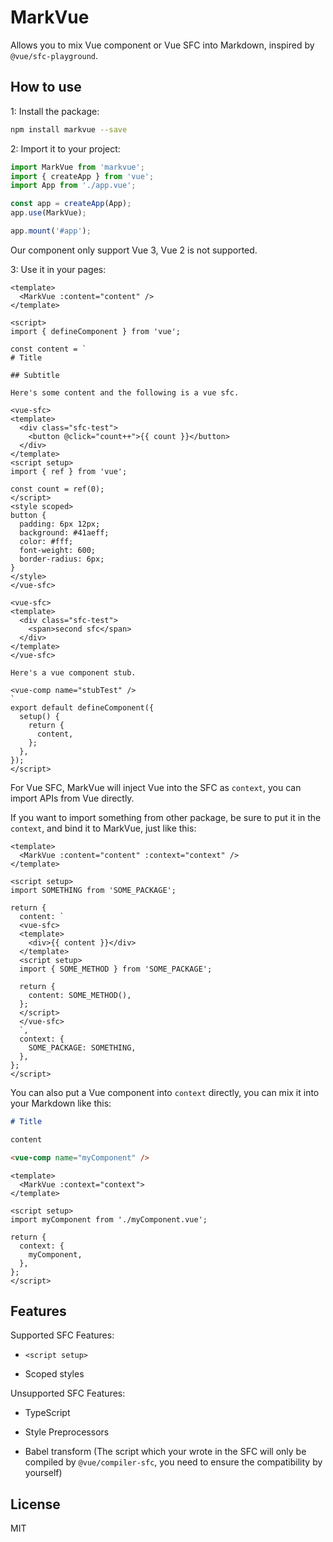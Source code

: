 # MarkVue

Allows you to mix Vue component or Vue SFC into Markdown, inspired by `@vue/sfc-playground`.

## How to use

1: Install the package:

```bash
npm install markvue --save
```

2: Import it to your project:

```js
import MarkVue from 'markvue';
import { createApp } from 'vue';
import App from './app.vue';

const app = createApp(App);
app.use(MarkVue);

app.mount('#app');
```

Our component only support Vue 3, Vue 2 is not supported.

3: Use it in your pages:

```vue
<template>
  <MarkVue :content="content" />
</template>

<script>
import { defineComponent } from 'vue';

const content = `
# Title

## Subtitle

Here's some content and the following is a vue sfc.

<vue-sfc>
<template>
  <div class="sfc-test">
    <button @click="count++">{{ count }}</button>
  </div>
</template>
<script setup>
import { ref } from 'vue';

const count = ref(0);
</script>
<style scoped>
button {
  padding: 6px 12px;
  background: #41aeff;
  color: #fff;
  font-weight: 600;
  border-radius: 6px;
}
</style>
</vue-sfc>

<vue-sfc>
<template>
  <div class="sfc-test">
    <span>second sfc</span>
  </div>
</template>
</vue-sfc>

Here's a vue component stub.

<vue-comp name="stubTest" />
`
export default defineComponent({
  setup() {
    return {
      content,
    };
  },
});
</script>
```

For Vue SFC, MarkVue will inject Vue into the SFC as `context`, you can import APIs from Vue directly.

If you want to import something from other package, be sure to put it in the `context`, and bind it to MarkVue, just like this:

```vue
<template>
  <MarkVue :content="content" :context="context" />
</template>

<script setup>
import SOMETHING from 'SOME_PACKAGE';

return {
  content: `
  <vue-sfc>
  <template>
    <div>{{ content }}</div>
  </template>
  <script setup>
  import { SOME_METHOD } from 'SOME_PACKAGE';

  return {
    content: SOME_METHOD(),
  };
  </script>
  </vue-sfc>
  `,
  context: {
    SOME_PACKAGE: SOMETHING,
  },
};
</script>
```

You can also put a Vue component into `context` directly, you can mix it into your Markdown like this:

```markdown
# Title

content

<vue-comp name="myComponent" />
```

```vue
<template>
  <MarkVue :context="context">
</template>

<script setup>
import myComponent from './myComponent.vue';

return {
  context: {
    myComponent,
  },
};
</script>
```

## Features

Supported SFC Features:

- `<script setup>`

- Scoped styles

Unsupported SFC Features:

- TypeScript

- Style Preprocessors

- Babel transform (The script which your wrote in the SFC will only be compiled by `@vue/compiler-sfc`, you need to ensure the compatibility by yourself)

## License

MIT
